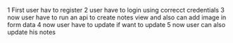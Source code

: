 1 First user hav to register
2 user have to login using correcct credentials
3 now user have to run an api to create notes view and also can add image in form data
4 now user have to update if want to update 
5 now user can also update his notes 
